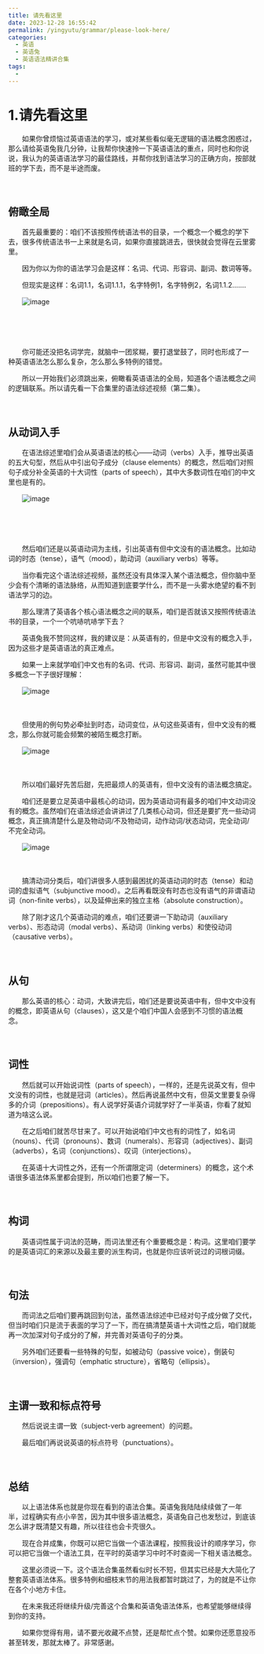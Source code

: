 ```yaml
---
title: 请先看这里
date: 2023-12-28 16:55:42
permalink: /yingyutu/grammar/please-look-here/
categories:
  - 英语
  - 英语兔
  - 英语语法精讲合集
tags:
  - 
---
```

# 1.请先看这里

　　‍如果你曾烦恼过英语语法的学习，‍‍或对某些看似毫无逻辑的语法概念困惑过，那么请给英语兔我几分钟，‍‍让我帮你快速拎一下英语语法的重点，同时也和你说说，我认为的英语语法学习的‍‍最佳路线，并帮你找到语法学习的正确方向，‍‍按部就班的学下去，而不是半途而废。‍‍

<!-- more -->
　　‍

## 俯瞰全局

　　首先最重要的‍‍：咱们不该按照传统语法书的目录，一个概念一个概念的学下去，很多传统语法书一上来就是名词，‍‍如果你直接跳进去，很快就会觉得在云里雾里。

　　因为‍‍你以为你的语法学习会是这样：名词、代词、形容词、副词、数词等等。‍‍

　　但现实是这样：名词1.1，名词1.1.1，名字特例1，名字特例2，‍‍名词1.1.2.......

　　​![image](https://image.peterjxl.com/blog/image-20231218185728-74xtok8.png)​

　　‍

　　‍

　　你可能还没把名词学完，就脑中一团浆糊，要打退堂鼓了，同时也形成了一种‍‍英语语法怎么那么复杂，怎么那么多特例的错觉。

　　所以一开始我们必须跳出来，俯瞰看英语语法的全局，知道各个语法概念之间的逻辑联系。‍‍所以请先看一下合集里的语法综述视频（第二集）。

　　‍

## 从动词入手

　　在语法综述里咱们会从英语语法的核心——动词（verbs‍‍）入手，推导出英语的五大句型，然后从中引出句子成分（clause elements）的概念，然后咱们对照句子成分补全英语的十大词性（parts of speech），其中大多数词性在咱们的中文里也是有的。‍

　　​![image](https://image.peterjxl.com/blog/image-20231218190302-v08ouar.png)​

　　‍

　　‍

　　然后咱们还是以英语动词为主线，引出英语有但中文没有的语法概念。比如动词的时态（tense），语气（mood），助动词（auxiliary verbs）等等。

　　当你看完这个语法综述视频，‍‍虽然还没有具体深入某个语法概念，但你脑中至少会有个清晰的语法脉络，‍‍从而知道到底要学什么，而不是一头雾水绝望的看不到语法学习的边。‍‍

　　那么理清了英语各个核心语法概念之间的联系，咱们是否就该又按照传统语法书的目录，‍‍一个一个吭哧吭哧学下去？

　　英语兔我不赞同这样，我的建议是‍‍：从英语有的，但是中文没有的概念入手，因为这些才是英语语法的真正难点。‍‍

　　如果一上来就学咱们中文也有的名词、代词、形容词、副词，‍‍虽然可能其中很多概念一下子很好理解：

　　​![image](https://image.peterjxl.com/blog/image-20231219091011-86u45ha.png)​

　　‍

　　但使用的例句势必牵扯到时态，‍‍动词变位，从句这些英语有，但中文没有的概念，那么你就可能会频繁的被陌生概念打断。‍‍

　　​![image](https://image.peterjxl.com/blog/image-20231219091032-tp066zj.png)​

　　‍

　　所以咱们最好先苦后甜，先把最烦人的英语有，但中文没有的语法概念搞定。‍‍

　　咱们还是要立足英语中最核心的动词，因为英语动词有最多的咱们中文动词没有的概念。‍‍虽然咱们在语法综述会讲讲过了几类核心动词，但还是要扩充一些动词概念，‍‍真正搞清楚什么是及物动词/不及物动词，动作动词/状态动词，完全动词/不完全动词。‍‍

　　​​![image](https://image.peterjxl.com/blog/image-20231219093851-3wmvp9j.png)​​

　　‍

　　搞清动词分类后，咱们讲很多人感到最困扰的英语动词的时态（tense）和动词的虚拟语气（subjunctive mood）。‍‍之后再看既没有时态也没有语气的非谓语动词（non-finite verbs‍‍），以及延伸出来的独立主格（absolute construction）。‍‍

　　除了刚才这几个英语动词的难点，咱们还要讲一下助动词（auxiliary verbs）、形态动词（modal verbs）、‍‍系动词（linking verbs）和使役动词（causative verbs）。‍‍

　　‍

## 从句

　　那么英语的核心：动词，大致讲完后，咱们还是要说英语中有，但中文中没有的概念，‍‍即英语从句（clauses），这又是个咱们中国人会感到不习惯的语法概念。‍‍

　　‍

## 词性

　　然后就可以开始说词性（parts of speech），一样的，还是先说英文有，但中文没有的词性，也就是冠词（articles）。‍‍然后再说虽然中文有，但英文里要复杂得多的介词（prepositions）。‍‍有人说学好英语介词就学好了一半英语，你看了就知道为啥这么说。

　　在之后咱们就苦尽甘来了。可以开始说咱们中文也有的词性了，‍‍如名词（nouns）、代词（pronouns）、数词（numerals）、形容词（adjectives）、‍‍副词（adverbs），名词（conjunctions）、叹词（interjections）。‍‍

　　在英语十大词性之外，还有一个所谓限定词（determiners）的概念，‍‍这个术语很多语法体系里都会提到，所以咱们也要了解一下。

　　‍

## 构词

　　英语词性属于词法的范畴，而词法里还有个重要概念是：构词。这里咱们要学的是英语词汇的来源以及最主要的派生构词，也就是你应该听说过的‍‍词根词缀。

　　‍

## 句法

　　而词法之后咱们要再跳回到句法，‍‍虽然语法综述中已经对句子成分做了交代，但当时咱们只是流于表面的学习了一下，‍‍而在搞清楚英语十大词性之后，咱们就能再一次加深对句子成分的了解，‍‍并完善对英语句子的分类。‍‍

　　另外咱们还要看一些特殊的句型，如被动句（passive voice），‍‍倒装句（inversion），强调句（emphatic structure），‍‍省略句（ellipsis）。

　　‍

## 主谓一致和标点符号

　　然后说说主谓一致（subject-verb agreement‍‍）的问题。

　　最后咱们再说说英语的标点符号（punctuations）。‍‍

　　‍

## 总结

　　以上语法体系也就是你现在看到的语法合集。英语兔我陆陆续续做了一年半，‍‍过程确实有点小辛苦，‍‍因为其中很多语法概念，英语兔自己也发愁过，到底该怎么讲才既清楚又有趣，‍‍所以往往也会卡壳很久。‍‍

　　现在合并成集，你既可以把它当做一个语法课程，按照我设计的顺序学习，你可以把它当做一个语法工具，‍‍在平时的英语学习中时不时查阅一下相关语法概念。

　　这里必须说一下。‍‍这个语法合集虽然看似时长不短，但其实已经是大大简化了整套英语语法体系。‍‍很多特例和细枝末节的用法我都暂时跳过了，为的就是不让你在各个小地方卡住。

　　在未来我还将继续升级/完善这个合集和英语兔语法体系，也希望能够继续得到你的支持。‍‍

　　如果你觉得有用，请不要光收藏不点赞，还是帮忙点个赞。‍‍如果你还愿意投币甚至转发，那就太棒了。非常感谢。‍
